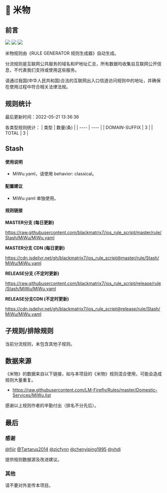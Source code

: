# 🧸 米物

## 前言

![](https://shields.io/badge/-移除重复规则-ff69b4) ![](https://shields.io/badge/-DOMAIN与DOMAIN--SUFFIX合并-green) ![](https://shields.io/badge/-IP--CIDR(6)合并-blueviolet) 

米物规则由《RULE GENERATOR 规则生成器》自动生成。

分流规则是互联网公共服务的域名和IP地址汇总，所有数据均收集自互联网公开信息，不代表我们支持或使用这些服务。

请通过我国(中华人民共和国)合法的互联网出入口信道访问规则中的地址，并确保在使用过程中符合相关法律法规。

## 规则统计

最后更新时间：2022-05-21 13:36:36

各类型规则统计：
| 类型 | 数量(条)  | 
| ---- | ----  |
| DOMAIN-SUFFIX | 3  | 
| TOTAL | 3  | 


## Stash 

#### 使用说明
- MiWu.yaml，请使用 behavior: classical。

#### 配置建议
- MiWu.yaml 单独使用。

#### 规则链接
**MASTER分支 (每日更新)**

https://raw.githubusercontent.com/blackmatrix7/ios_rule_script/master/rule/Stash/MiWu/MiWu.yaml

**MASTER分支 CDN (每日更新)**

https://cdn.jsdelivr.net/gh/blackmatrix7/ios_rule_script@master/rule/Stash/MiWu/MiWu.yaml

**RELEASE分支 (不定时更新)**

https://raw.githubusercontent.com/blackmatrix7/ios_rule_script/release/rule/Stash/MiWu/MiWu.yaml

**RELEASE分支CDN (不定时更新)**

https://cdn.jsdelivr.net/gh/blackmatrix7/ios_rule_script@release/rule/Stash/MiWu/MiWu.yaml

## 子规则/排除规则


当前分流规则，未包含其他子规则。

## 数据来源

《米物》的数据来自以下链接，如与本项目的《米物》规则混合使用，可能会造成规则大量重复。

- https://raw.githubusercontent.com/LM-Firefly/Rules/master/Domestic-Services/MiWu.list


感谢以上规则作者的辛勤付出（排名不分先后）。

## 最后

### 感谢

[@fiiir](https://github.com/fiiir) [@Tartarus2014](https://github.com/Tartarus2014) [@zjcfynn](https://github.com/zjcfynn) [@chenyiping1995](https://github.com/chenyiping1995) [@vhdj](https://github.com/vhdj)

提供规则数据源及改进建议。

### 其他

请不要对外宣传本项目。